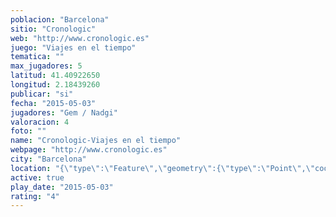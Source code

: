 ```yaml
---
poblacion: "Barcelona"
sitio: "Cronologic"
web: "http://www.cronologic.es"
juego: "Viajes en el tiempo"
tematica: ""
max_jugadores: 5
latitud: 41.40922650
longitud: 2.18439260
publicar: "si"
fecha: "2015-05-03"
jugadores: "Gem / Nadgi"
valoracion: 4
foto: ""
name: "Cronologic-Viajes en el tiempo"
webpage: "http://www.cronologic.es"
city: "Barcelona"
location: "{\"type\":\"Feature\",\"geometry\":{\"type\":\"Point\",\"coordinates\":[41.4092265,2.1843926]}}"
active: true
play_date: "2015-05-03"
rating: "4"
---
```

